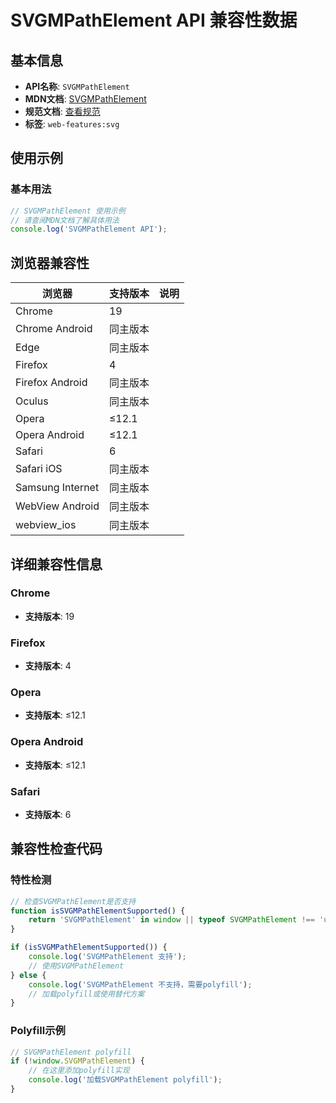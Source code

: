# SVGMPathElement API 兼容性数据

## 基本信息

- **API名称**: `SVGMPathElement`
- **MDN文档**: [SVGMPathElement](https://developer.mozilla.org/docs/Web/API/SVGMPathElement)
- **规范文档**: [查看规范](https://svgwg.org/specs/animations/#InterfaceSVGMPathElement)
- **标签**: `web-features:svg`

## 使用示例

### 基本用法

```javascript
// SVGMPathElement 使用示例
// 请查阅MDN文档了解具体用法
console.log('SVGMPathElement API');
```

## 浏览器兼容性

| 浏览器 | 支持版本 | 说明 |
|--------|----------|------|
| Chrome | 19 |  |
| Chrome Android | 同主版本 |  |
| Edge | 同主版本 |  |
| Firefox | 4 |  |
| Firefox Android | 同主版本 |  |
| Oculus | 同主版本 |  |
| Opera | ≤12.1 |  |
| Opera Android | ≤12.1 |  |
| Safari | 6 |  |
| Safari iOS | 同主版本 |  |
| Samsung Internet | 同主版本 |  |
| WebView Android | 同主版本 |  |
| webview_ios | 同主版本 |  |

## 详细兼容性信息

### Chrome

- **支持版本**: 19

### Firefox

- **支持版本**: 4

### Opera

- **支持版本**: ≤12.1

### Opera Android

- **支持版本**: ≤12.1

### Safari

- **支持版本**: 6

## 兼容性检查代码

### 特性检测

```javascript
// 检查SVGMPathElement是否支持
function isSVGMPathElementSupported() {
    return 'SVGMPathElement' in window || typeof SVGMPathElement !== 'undefined';
}

if (isSVGMPathElementSupported()) {
    console.log('SVGMPathElement 支持');
    // 使用SVGMPathElement
} else {
    console.log('SVGMPathElement 不支持，需要polyfill');
    // 加载polyfill或使用替代方案
}
```

### Polyfill示例

```javascript
// SVGMPathElement polyfill
if (!window.SVGMPathElement) {
    // 在这里添加polyfill实现
    console.log('加载SVGMPathElement polyfill');
}
```

